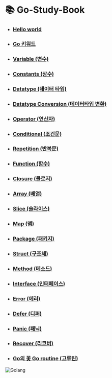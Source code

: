 # 📚 Go-Study-Book

- ### [Hello world](./Go/Helloworld/Helloworld.md)
- ### [Go 키워드](./Go/Gokeyword/Gokeyword.md)
- ### [Variable (변수)](./Go/variable/variable.md)
- ### [Constants (상수)](./Go/Constants/Constants.md)
- ### [Datatype (데이터 타입)](./Go/Datatype/all.md)
- ### [Datatype Conversion (데이터타입 변환)](./Go/Datatypeconversion/Datatypeconversion.md)
- ### [Operator (연산자)](./Go/Operator/all.md)
- ### [Conditional (조건문)](./Go/conditional/all.md)
- ### [Repetition (반복문)](./Go/Repetition/all.md)
- ### [Function (함수)](./Go/function/all.md)
- ### [Closure (클로저)](./Go/Closure/closure.md)
- ### [Array (배열)](./Go/array/ary.md)
- ### [Slice (슬라이스)](./Go/Slice/all.md)
- ### [Map (맵)](./Go/Map/map.md)
- ### [Package (패키지)](./Go/gopackage/all.md)
- ### [Struct (구조체)](./Go/struct/struct.md)
- ### [Method (메소드)](./Go/method/method.md)
- ### [Interface (인터페이스)](./Go/interface/interface.md)
- ### [Error (에러)](./Go/error/error.md)
- ### [Defer (디퍼)](./Go/defer/defer.md)
- ### [Panic (패닉)](./Go/panic/panic.md)
- ### [Recover (리코버)](./Go/recover/recover.md)
- ### [Go의 꽃 Go routine (고루틴)](./Go/goroutine/goroutine.md)

![Golang](../img/golang.jpeg)